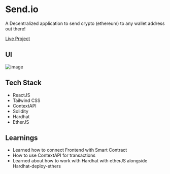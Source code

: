 # Send.io
A Decentralized application to send crypto (ethereum) to any wallet address out there!

[Live Project](https://send-io.vercel.app/)

## UI
![image](https://user-images.githubusercontent.com/64729135/199694792-60803dc9-c868-4119-8743-4405c93da303.png)

## Tech Stack

- ReactJS
- Tailwind CSS
- ContextAPI
- Solidity
- Hardhat
- EtherJS

## Learnings

- Learned how to connect Frontend with Smart Contract
- How to use ContextAPI for transactions
- Learned about how to work with Hardhat with etherJS alongside Hardhat-deploy-ethers 
